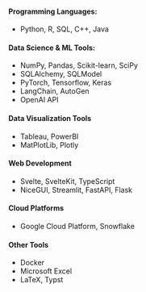#### Programming Languages: 
- Python, R, SQL, C++, Java
#### Data Science & ML Tools:
- NumPy, Pandas, Scikit-learn, SciPy
- SQLAlchemy, SQLModel
- PyTorch, Tensorflow, Keras
- LangChain, AutoGen
- OpenAI API
#### Data Visualization Tools
- Tableau, PowerBI
- MatPlotLib, Plotly
#### Web Development
- Svelte, SvelteKit, TypeScript
- NiceGUI, Streamlit, FastAPI, Flask 
#### Cloud Platforms
- Google Cloud Platform, Snowflake
#### Other Tools
- Docker
- Microsoft Excel
- LaTeX, Typst
